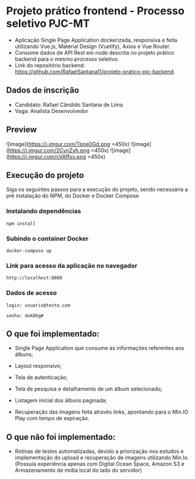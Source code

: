 # Projeto prático frontend - Processo seletivo PJC-MT
- Aplicação Single Page Application dockerizada, responsiva e feita utilizando Vue.js, Material Design (Vuetify), Axios e Vue Router.
- Consome dados de API Rest em node descrita no projeto prático backend para o mesmo processo seletivo.
- Link do repositório backend: https://github.com/RafaelSantana11/projeto-pratico-pjc-backend.

## Dados de inscrição
- Candidato: Rafael Cândido Santana de Lima
- Vaga: Analista Desenvolvedor

## Preview
![image](https://i.imgur.com/Tpne0Gd.png =450x) 
![image](https://i.imgur.com/2CvnZyh.png =450x)
![image](https://i.imgur.com/cVAffxv.png =450x)

## Execução do projeto
Siga os seguintes passos para a execução do projeto, sendo necessária a pré instalação do NPM, do Docker e Docker Compose

### Instalando dependências
```
npm install
```
### Subindo o container Docker
```
docker-compose up
```
### Link para acesso da aplicação no navegador
```
http://localhost:8080
```
### Dados de acesso
```
login: usuario@teste.com
```
```
senha: dxK86g#
```

## O que foi implementado:

* Single Page Application que consume as informações referentes aos álbuns;

* Layout responsivo;

* Tela de autenticação; 

* Tela de pesquisa e detalhamento de um álbum selecionado;

* Listagem inicial dos álbuns paginada;

* Recuperação das imagens feita através links, apontando para o Min.IO Play com tempo de expiração.

## O que não foi implementado:

* Rotinas de testes automatizadas, devido a priorização nos estudos e implementação do upload e recuperação de imagens utilizando Min.Io. (Possuía experiência apenas com Digital Ocean Space, Amazon S3 e Armazenamento de mídia local do lado do servidor)
